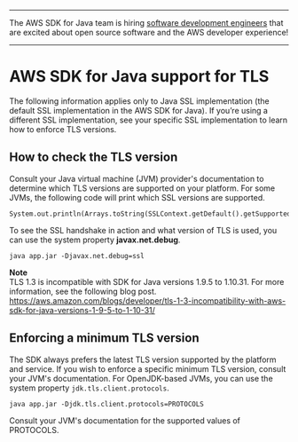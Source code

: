 --------

The AWS SDK for Java team is hiring [software development engineers](https://github.com/aws/aws-sdk-java-v2/issues/3156) that are excited about open source software and the AWS developer experience\!

--------

# AWS SDK for Java support for TLS<a name="security-java-tls"></a>

The following information applies only to Java SSL implementation \(the default SSL implementation in the AWS SDK for Java\)\. If you’re using a different SSL implementation, see your specific SSL implementation to learn how to enforce TLS versions\.

## How to check the TLS version<a name="how-to-check-the-tls-version"></a>

Consult your Java virtual machine \(JVM\) provider's documentation to determine which TLS versions are supported on your platform\. For some JVMs, the following code will print which SSL versions are supported\.

```
System.out.println(Arrays.toString(SSLContext.getDefault().getSupportedSSLParameters().getProtocols()));
```

To see the SSL handshake in action and what version of TLS is used, you can use the system property **javax\.net\.debug**\.

```
java app.jar -Djavax.net.debug=ssl
```

**Note**  
TLS 1\.3 is incompatible with SDK for Java versions 1\.9\.5 to 1\.10\.31\. For more information, see the following blog post\.  
[https://aws\.amazon\.com/blogs/developer/tls\-1\-3\-incompatibility\-with\-aws\-sdk\-for\-java\-versions\-1\-9\-5\-to\-1\-10\-31/](https://aws.amazon.com/blogs/developer/tls-1-3-incompatibility-with-aws-sdk-for-java-versions-1-9-5-to-1-10-31/)

## Enforcing a minimum TLS version<a name="enforcing-minimum-tls-version"></a>

The SDK always prefers the latest TLS version supported by the platform and service\. If you wish to enforce a specific minimum TLS version, consult your JVM's documentation\. For OpenJDK\-based JVMs, you can use the system property `jdk.tls.client.protocols`\.

```
java app.jar -Djdk.tls.client.protocols=PROTOCOLS
```

 Consult your JVM's documentation for the supported values of PROTOCOLS\. 